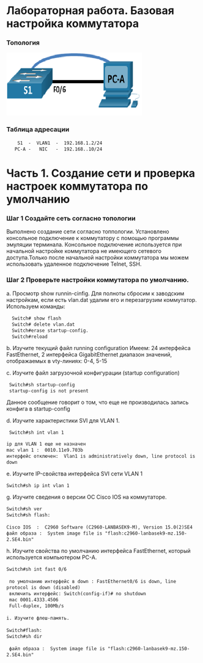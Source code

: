 # Лабораторная работа. Базовая настройка коммутатора

### Топология
![](1.png)

### Таблица адресации
```
    S1  -  VLAN1  -  192.168.1.2/24
   PC-A -   NIC   -  192.168..10/24  
```
# Часть 1. Создание сети и проверка настроек коммутатора по умолчанию
### Шаг 1  Создайте сеть согласно топологии
  Выполнено создание сети согласно топпологии. Установлено консольное подключение к коммутатору с помощью программы эмуляции терминала.
  Консольное подключение используется при начальной настройке коммутатора не имеющего сетевого доступа.Только после начальной настройки коммутатора мы можем использовать удаленное подключение Telnet, SSH. 
### Шаг 2  Проверьте настройки коммутатора по умолчанию. 
  a. Просмотр show runnin-cinfig. Для полноты сбросим к заводским настройкам, если есть vlan.dat удалим его и перезагрузим коммутатор. Используем команды:
 ```  
   Switch# show flash
   Switch# delete vlan.dat
   Switch#erase startup-config. 
   Switch#reload
 ```
  b. Изучите текущий файл running configuration
   Имеем: 24 интерфейса FastEthernet, 2 интерфейса GigabitEthernet
   диапазон значений, отображаемых в vty-линиях: 0-4, 5-15
   
  с. Изучите файл загрузочной конфигурации (startup configuration) 
  ``` 
   Switch#sh startup-config 
   startup-config is not present
  ``` 
   Данное сообщение говорит о том, что еще не производилась запись конфига в  startup-config 
   
   d. Изучите характеристики SVI для VLAN 1.
   ``` 
    Switch#sh int vlan 1
   ``` 
    ip для VLAN 1 еще не назначен
    mac vlan 1 :  0010.11e9.703b
    интерфейс отключен:  Vlan1 is administratively down, line protocol is down

   e. Изучите IP-свойства интерфейса SVI сети VLAN 1
   
    Switch#sh ip int vlan 1
   
   g. Изучите сведения о версии ОС Cisco IOS на коммутаторе.
    
    Switch#sh ver
    Switch#sh flash:
   
    Cisco IOS  :  C2960 Software (C2960-LANBASEK9-M), Version 15.0(2)SE4
    файл образа :  System image file is "flash:c2960-lanbasek9-mz.150-2.SE4.bin"

   h. Изучите свойства по умолчанию интерфейса FastEthernet, который используется компьютером PC-A.
   
    Switch#sh int fast 0/6
   
     по умолчанию интерфейс в down : FastEthernet0/6 is down, line protocol is down (disabled)
     включить интерфейс: Switch(config-if)# no shutdown 
     mac 0001.4333.4506
     Full-duplex, 100Mb/s

    i. Изучите флеш-память.
    
    Switch#flash:
    Switch#sh dir
    
     файл образа :  System image file is "flash:c2960-lanbasek9-mz.150-2.SE4.bin"


   
